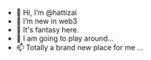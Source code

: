 - 👋 Hi, I’m @hattizai
- 👀 I’m new in web3
- 🌱 It's fantasy here.
- 💞️ I am going to play around...
- 📫 Totally a brand new place for me ...

<!---
hattizai/hattizai is a ✨ special ✨ repository because its `README.md` (this file) appears on your GitHub profile.
You can click the Preview link to take a look at your changes.
--->
